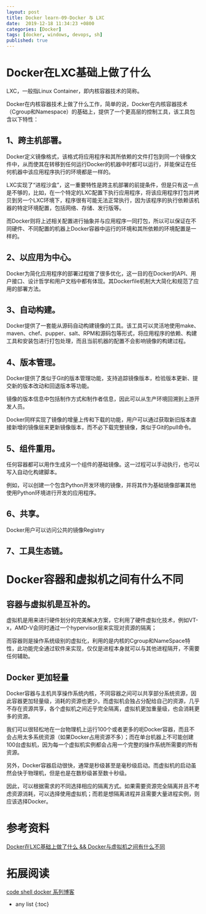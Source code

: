 ```yaml
---
layout: post
title: Docker learn-09-Docker 与 LXC
date:  2019-12-18 11:34:23 +0800
categories: [Docker]
tags: [docker, windows, devops, sh]
published: true
---
```


# Docker在LXC基础上做了什么

LXC，一般指Linux Container，即内核容器技术的简称。

Docker在内核容器技术上做了什么工作，简单的说，Docker在内核容器技术（Cgroup和Namespace）的基础上，提供了一个更高层的控制工具，该工具包含以下特性：

## 1、跨主机部署。

Docker定义镜像格式，该格式将应用程序和其所依赖的文件打包到同一个镜像文件中，从而使其在转移到任何运行Docker的机器中时都可以运行，并能保证在任何机器中该应用程序执行的环境都是一样的。

LXC实现了“进程沙盒”，这一重要特性是跨主机部署的前提条件，但是只有这一点是不够的，比如，在一个特定的LXC配置下执行应用程序，将该应用程序打包并拷贝到另一个LXC环境下，程序很有可能无法正常执行，因为该程序的执行依赖该机器的特定环境配置，包括网络、存储、发行版等。

而Docker则将上述相关配置进行抽象并与应用程序一同打包，所以可以保证在不同硬件、不同配置的机器上Docker容器中运行的环境和其所依赖的环境配置是一样的。

## 2、以应用为中心。

Docker为简化应用程序的部署过程做了很多优化，这一目的在Docker的API、用户接口、设计哲学和用户文档中都有体现。其Dockerfile机制大大简化和规范了应用的部署方法。

## 3、自动构建。

Docker提供了一套能从源码自动构建镜像的工具。该工具可以灵活地使用make、maven、chef、pupper、salt、RPM和源码包等形式，将应用程序的依赖、构建工具和安装包进行打包处理，而且当前机器的配置不会影响镜像的构建过程。

## 4、版本管理。

Docker提供了类似于Git的版本管理功能，支持追踪镜像版本，检验版本更新、提交新的版本改动和回退版本等功能。

镜像的版本信息中包括制作方式和制作者信息，因此可以从生产环境回溯到上游开发人员。

Docker同样实现了镜像的增量上传和下载的功能，用户可以通过获取新旧版本直接新增的镜像层来更新镜像版本，而不必下载完整镜像，类似于Git的pull命令。

## 5、组件重用。

任何容器都可以用作生成另一个组件的基础镜像。这一过程可以手动执行，也可以写入自动化构建脚本。

例如，可以创建一个包含Python开发环境的镜像，并将其作为基础镜像部署其他使用Python环境进行开发的应用程序。

## 6、共享。

Docker用户可以访问公共的镜像Registry

## 7、工具生态链。

# Docker容器和虚拟机之间有什么不同

## 容器与虚拟机是互补的。

虚拟机是用来进行硬件划分的完美解决方案，它利用了硬件虚拟化技术，例如VT-x，AMD-V会同时通过一个hypervisor层来实现对资源的隔离；

而容器则是操作系统级别的虚拟化，利用的是内核的Cgroup和NameSpace特性，此功能完全通过软件来实现，仅仅是进程本身就可以与其他进程隔开，不需要任何辅助。

## Docker 更加轻量

Docker容器与主机共享操作系统内核，不同容器之间可以共享部分系统资源，因此容器更加轻量级，消耗的资源也更少。而虚拟机会独占分配给自己的资源，几乎不存在资源共享，各个虚拟机之间近乎完全隔离，虚拟机更加重量级，也会消耗更多的资源。

我们可以很轻松地在一台物理机上运行100个或者更多的呃Docker容器，而且不会占用太多系统资源（如果Docker占用资源不多）；而在单台机器上不可能创建100台虚拟机，因为每一个虚拟机实例都会占用一个完整的操作系统所需要的所有资源。

另外，Docker容器启动很快，通常是秒级甚至是毫秒级启动。而虚拟机的启动虽然会快于物理机，但是也是在数秒级甚至数十秒级。

因此，可以根据需求的不同选择相应的隔离方式。如果需要资源完全隔离并且不考虑资源消耗，可以选择使用虚拟机；而若是想隔离进程并且需要大量进程实例，则应该选择Docker。

# 参考资料

[Docker在LXC基础上做了什么 && Docker与虚拟机之间有什么不同](https://blog.csdn.net/x_i_y_u_e/article/details/51287049)

# 拓展阅读

[code shell docker 系列博客](https://coolshell.cn/tag/docker)

* any list
{:toc}